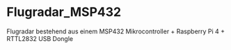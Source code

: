 # Flugradar_MSP432
Flugradar bestehend aus einem MSP432 Mikrocontroller + Raspberry Pi 4 + RTTL2832 USB Dongle
